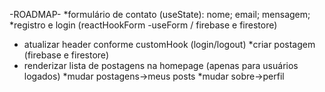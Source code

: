 -ROADMAP-
*formulário de contato (useState):
nome;
email;
mensagem;
*registro e login (reactHookForm -useForm / firebase e firestore)

- atualizar header conforme customHook (login/logout)
  \*criar postagem (firebase e firestore)
- renderizar lista de postagens na homepage (apenas para usuários logados)
  *mudar postagens->meus posts
  *mudar sobre->perfil
